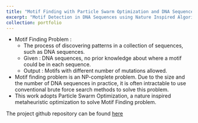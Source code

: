 ```yaml
---
title: "Motif Finding with Particle Swarm Optimization and DNA Sequence Preprocessing "
excerpt: "Motif Detection in DNA Sequences using Nature Inspired Algorithms<br/><img src='https://github.com/Karthik2924/CSC530_project/blob/da16ee37c5636611a53dc11601086a3130e5aafe/pso.png'>"
collection: portfolio
---
```


* Motif Finding Problem :
  * The process of discovering patterns in a collection of sequences, such as DNA sequences.
  * Given : DNA sequences, no prior knowledge about where a motif could be in each sequence.
  * Output : Motifs with different number of mutations allowed.
* Motif finding problem is an NP-complete problem. Due to the size and the number of DNA sequences in practice, it is often intractable to use conventional brute force search methods to solve this problem.
* This work adopts Particle Swarm Optimization, a nature inspired metaheuristic optimization to solve Motif Finding problem.

The project github repository can be found [here](https://github.com/Karthik2924/CSC530_project)